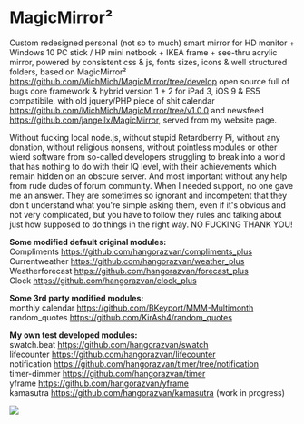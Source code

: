 # MagicMirror&sup2;

Custom redesigned personal (not so to much) smart mirror for HD monitor + Windows 10 PC stick / HP mini netbook + IKEA frame + see-thru acrylic mirror, powered by consistent css & js, fonts sizes, icons & well structured folders, based on MagicMirror&sup2; https://github.com/MichMich/MagicMirror/tree/develop open source full of bugs core framework & hybrid version 1 + 2 for iPad 3, iOS 9 & ES5 compatibile, with old jquery/PHP piece of shit calendar https://github.com/MichMich/MagicMirror/tree/v1.0.0 and newsfeed https://github.com/jangellx/MagicMirror, served from my website page. 

Without fucking local node.js, without stupid Retardberry Pi, without any donation, without religious nonsens, without pointless modules or other wierd software from so-called developers struggling to break into a world that has nothing to do with their IQ level, with their achievements which remain hidden on an obscure server. And most important without any help from rude dudes of forum community. When I needed support, no one gave me an answer. They are sometimes so ignorant and incompetent that they don't understand what you're simple asking them, even if it's obvious and not very complicated, but you have to follow they rules and talking about just how supposed to do things in the right way. NO FUCKING THANK YOU!

<b>Some modified default original modules:</b>
<br>Compliments https://github.com/hangorazvan/compliments_plus
<br>Currentweather https://github.com/hangorazvan/weather_plus
<br>Weatherforecast https://github.com/hangorazvan/forecast_plus
<br>Clock https://github.com/hangorazvan/clock_plus

<b>Some 3rd party modified modules:</b>
<br>monthly calendar https://github.com/BKeyport/MMM-Multimonth
<br>random_quotes https://github.com/KirAsh4/random_quotes

<b>My own test developed modules:</b>
<br>swatch.beat https://github.com/hangorazvan/swatch
<br>lifecounter https://github.com/hangorazvan/lifecounter
<br>notification https://github.com/hangorazvan/timer/tree/notification
<br>timer-dimmer https://github.com/hangorazvan/timer
<br>yframe https://github.com/hangorazvan/yframe
<br>kamasutra https://github.com/hangorazvan/kamasutra (work in progress)

<img src=https://github.com/hangorazvan/MagicMirror2/blob/master/hd.png>
